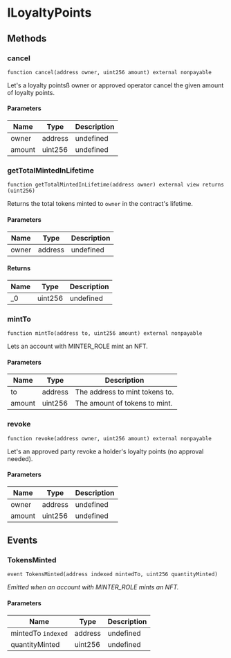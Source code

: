 # ILoyaltyPoints









## Methods

### cancel

```solidity
function cancel(address owner, uint256 amount) external nonpayable
```

Let&#39;s a loyalty pointsß owner or approved operator cancel the given amount of loyalty points.



#### Parameters

| Name | Type | Description |
|---|---|---|
| owner | address | undefined |
| amount | uint256 | undefined |

### getTotalMintedInLifetime

```solidity
function getTotalMintedInLifetime(address owner) external view returns (uint256)
```

Returns the total tokens minted to `owner` in the contract&#39;s lifetime.



#### Parameters

| Name | Type | Description |
|---|---|---|
| owner | address | undefined |

#### Returns

| Name | Type | Description |
|---|---|---|
| _0 | uint256 | undefined |

### mintTo

```solidity
function mintTo(address to, uint256 amount) external nonpayable
```

Lets an account with MINTER_ROLE mint an NFT.



#### Parameters

| Name | Type | Description |
|---|---|---|
| to | address | The address to mint tokens to. |
| amount | uint256 | The amount of tokens to mint. |

### revoke

```solidity
function revoke(address owner, uint256 amount) external nonpayable
```

Let&#39;s an approved party revoke a holder&#39;s loyalty points (no approval needed).



#### Parameters

| Name | Type | Description |
|---|---|---|
| owner | address | undefined |
| amount | uint256 | undefined |



## Events

### TokensMinted

```solidity
event TokensMinted(address indexed mintedTo, uint256 quantityMinted)
```



*Emitted when an account with MINTER_ROLE mints an NFT.*

#### Parameters

| Name | Type | Description |
|---|---|---|
| mintedTo `indexed` | address | undefined |
| quantityMinted  | uint256 | undefined |




